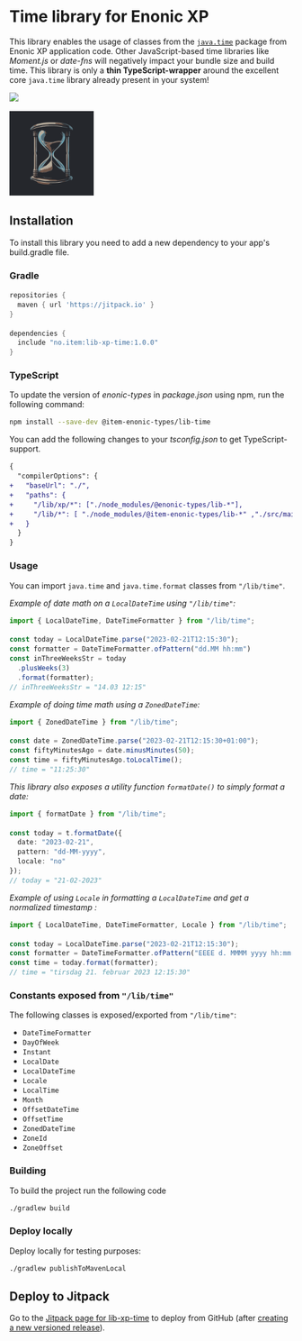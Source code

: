 # Time library for Enonic XP

This library enables the usage of classes from the [`java.time`](https://docs.oracle.com/en/java/javase/11/docs/api/java.base/java/time/package-summary.html) package from Enonic XP application code.
Other JavaScript-based time libraries like _Moment.js_ or _date-fns_ will negatively impact your bundle size and build time. This library is only a **thin TypeScript-wrapper** around the excellent core `java.time` library already present in your system!

[![](https://jitpack.io/v/no.item/lib-xp-time.svg)](https://jitpack.io/#no.item/lib-xp-time)

<img src="https://github.com/ItemConsulting/lib-xp-time/raw/main/docs/icon.svg?sanitize=true" width="150">

## Installation

To install this library you need to add a new dependency to your app's build.gradle file.

### Gradle

```groovy
repositories {
  maven { url 'https://jitpack.io' }
}

dependencies {
  include "no.item:lib-xp-time:1.0.0"
}
```

### TypeScript

To update the version of *enonic-types* in *package.json* using npm, run the following command:
```bash
npm install --save-dev @item-enonic-types/lib-time
```

You can add the following changes to your *tsconfig.json* to get TypeScript-support.

```diff
{
  "compilerOptions": {
+   "baseUrl": "./",
+   "paths": {
+     "/lib/xp/*": ["./node_modules/@enonic-types/lib-*"],
+     "/lib/*": [ "./node_modules/@item-enonic-types/lib-*" ,"./src/main/resources/lib/*"],
+   }
  }
}
```

### Usage

You can import `java.time` and  `java.time.format` classes from `"/lib/time"`.

*Example of date math on a `LocalDateTime` using `"/lib/time"`:*

```typescript
import { LocalDateTime, DateTimeFormatter } from "/lib/time";

const today = LocalDateTime.parse("2023-02-21T12:15:30");
const formatter = DateTimeFormatter.ofPattern("dd.MM hh:mm")
const inThreeWeeksStr = today
  .plusWeeks(3)
  .format(formatter);
// inThreeWeeksStr = "14.03 12:15"
```

*Example of doing time math using a `ZonedDateTime`:*

```typescript
import { ZonedDateTime } from "/lib/time";

const date = ZonedDateTime.parse("2023-02-21T12:15:30+01:00");
const fiftyMinutesAgo = date.minusMinutes(50);
const time = fiftyMinutesAgo.toLocalTime();
// time = "11:25:30"
```

*This library also exposes a utility function `formatDate()` to simply format a date:*

```typescript
import { formatDate } from "/lib/time";

const today = t.formatDate({
  date: "2023-02-21",
  pattern: "dd-MM-yyyy",
  locale: "no"
});
// today = "21-02-2023"
```

*Example of using `Locale` in formatting a `LocalDateTime` and get a normalized timestamp :*
```typescript
import { LocalDateTime, DateTimeFormatter, Locale } from "/lib/time";

const today = LocalDateTime.parse("2023-02-21T12:15:30");
const formatter = DateTimeFormatter.ofPattern("EEEE d. MMMM yyyy hh:mm:ss", new Locale("no"));
const time = today.format(formatter);
// time = "tirsdag 21. februar 2023 12:15:30"
```

### Constants exposed from `"/lib/time"`
The following classes is exposed/exported from `"/lib/time"`:
* `DateTimeFormatter`
* `DayOfWeek`
* `Instant`
* `LocalDate`
* `LocalDateTime`
* `Locale`
* `LocalTime`
* `Month`
* `OffsetDateTime`
* `OffsetTime`
* `ZonedDateTime`
* `ZoneId`
* `ZoneOffset`

### Building

To build the project run the following code

```bash
./gradlew build
```

### Deploy locally

Deploy locally for testing purposes:

```bash
./gradlew publishToMavenLocal
```
## Deploy to Jitpack

Go to the [Jitpack page for lib-xp-time](https://jitpack.io/#no.item/lib-xp-time) to deploy from GitHub (after
[creating a new versioned release](https://github.com/ItemConsulting/lib-xp-time/releases/new)).
